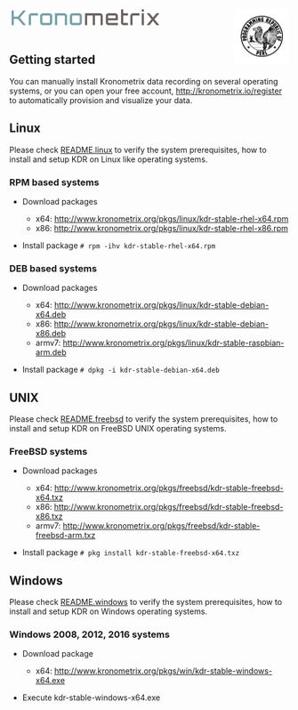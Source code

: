 <img src="/docs/img/k-logo.png" align="left" height="35" width="275" />
<img src="/docs/img/perl_logo.png" align="right" height="100" width="100" />
<br/><br/>
<br/>

## Getting started

You can manually install Kronometrix data recording on several 
operating systems, or you can open your free account, 
http://kronometrix.io/register to automatically provision and visualize 
your data. 

## Linux

Please check [README.linux](https://github.com/kronometrix/recording/blob/master/README.linux)
to verify the system prerequisites, how to install and setup KDR on Linux like operating systems.

### RPM based systems

  * Download packages 
    * x64: http://www.kronometrix.org/pkgs/linux/kdr-stable-rhel-x64.rpm
    * x86: http://www.kronometrix.org/pkgs/linux/kdr-stable-rhel-x86.rpm
        
  * Install package ```# rpm -ihv kdr-stable-rhel-x64.rpm``` 
  
### DEB based systems

  * Download packages
    * x64: http://www.kronometrix.org/pkgs/linux/kdr-stable-debian-x64.deb
    * x86: http://www.kronometrix.org/pkgs/linux/kdr-stable-debian-x86.deb
    * armv7: http://www.kronometrix.org/pkgs/linux/kdr-stable-raspbian-arm.deb
    
* Install package ```# dpkg -i kdr-stable-debian-x64.deb``` 

## UNIX

Please check [README.freebsd](https://github.com/kronometrix/recording/blob/master/README.freebsd)
to verify the system prerequisites, how to install and setup KDR on FreeBSD UNIX operating systems.

### FreeBSD systems

  * Download packages
    * x64: http://www.kronometrix.org/pkgs/freebsd/kdr-stable-freebsd-x64.txz
    * x86: http://www.kronometrix.org/pkgs/freebsd/kdr-stable-freebsd-x86.txz
    * armv7: http://www.kronometrix.org/pkgs/freebsd/kdr-stable-freebsd-arm.txz
    
  * Install package ```# pkg install kdr-stable-freebsd-x64.txz``` 

## Windows

Please check [README.windows](https://github.com/kronometrix/recording/blob/master/README.windows)
to verify the system prerequisites, how to install and setup KDR on Windows operating systems.

### Windows 2008, 2012, 2016 systems

  * Download package
    * x64: http://www.kronometrix.org/pkgs/win/kdr-stable-windows-x64.exe

* Execute kdr-stable-windows-x64.exe


